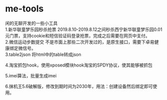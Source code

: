 # me-tools
闲的无聊开发的一些小工具  
1.新华联童梦乐园秒杀抢票 2019.8.10-2019.8.12之间秒杀西宁新华联童梦乐园0.01元门票，支持cookie和短信验证码登录抢票，完成之后需要在网页中支付。  
2.微信运动步数提交  不是市面上那些二次开发过的，是原生接口，需要下卓易健康绑定微信号。  
3.table2json 将html中的table转成json

4.淘宝抓包hook，使用xposed模块hook淘宝的SPDY协议，使其能够被抓包

5.imei算法，批量生成imei

6.抹机王5.6破解版，修改到期时间为2030年，用法：创建设备然后绑定即可使用。
